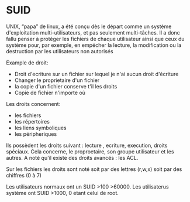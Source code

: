 # SUID

UNIX, “papa” de linux, a été conçu dès le départ comme un système d'exploitation multi-utilisateurs, et pas seulement multi-tâches. Il a donc fallu penser à protéger les fichiers de chaque utilisateur ainsi que ceux du système pour, par exemple, en empécher la lecture, la modification ou la destruction par les utilisateurs non autorisés

Example de droit:

- Droit d'ecriture sur un fichier sur lequel je n'ai aucun droit d'écriture
- Changer le proprietaire d'un fichier
- la copie d'un fichier conserve t'il les droits
- Copie de fichier n'importe où

Les droits concernent:

- les fichiers
- les répertoires
- les liens symboliques
- les péripheriques

Ils possèdent les droits suivant : lecture , ecriture, execution, droits spéciaux. Cela concerne, le proproetaire, son groupe utilisateur et les autres. A noté qu'il existe des droits avancés : les ACL.

Sur les fichiers les droits sont noté soit par des lettres (r,w,x) soit par des chiffres (0 à 7)

Les utilisateurs normaux ont un SUID >100 >60000. Les utilisaterus système ont SUID >1000, 0 etant celui de root.
